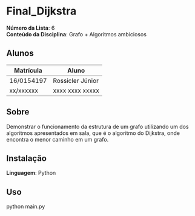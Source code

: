 # Final_Dijkstra

**Número da Lista**: 6<br>
**Conteúdo da Disciplina**: Grafo + Algoritmos ambiciosos<br>

## Alunos
|Matrícula | Aluno |
| -- | -- |
| 16/0154197  |  Rossicler Júnior |
| xx/xxxxxx  |  xxxx xxxx xxxxx |

## Sobre 
Demonstrar o funcionamento da estrutura de um grafo utilizando um dos algoritmos apresentados em sala, que é o algoritmo do Dijkstra, onde encontra o menor caminho em um grafo.

## Instalação 
**Linguagem**: Python<br>

## Uso 
python main.py




